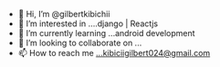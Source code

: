 - 👋 Hi, I’m @gilbertkibichii
- 👀 I’m interested in ....django | Reactjs
- 🌱 I’m currently learning ...android development
 - 💞️ I’m looking to collaborate on ...
- 📫 How to reach me ...kibiciigilbert024@gmail.com

<!---
gilbertkibichii/gilbertkibichii is a ✨ special ✨ repository because its `README.md` (this file) appears on your GitHub profile.
You can click the Preview link to take a look at your changes.
--->
